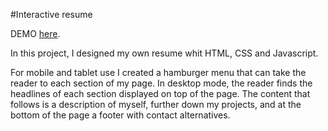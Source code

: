 #Interactive resume

DEMO [here](https://frontendsara.github.io/resume-lab/).

In this project, I designed my own resume whit HTML, CSS and Javascript. 

For mobile and tablet use I created a hamburger menu that can take the reader to each section of my page.
In desktop mode, the reader finds the headlines of each section displayed on top of the page.
The content that follows is a description of myself, further down my projects, and at the bottom of the page a footer with contact alternatives.